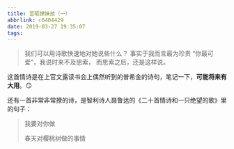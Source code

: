 ```yaml
---
title: 苦砺撩妹技（一）
abbrlink: c6404429
date: 2019-03-27 19:35:07
tags:
---
```


> 我们可以用诗歌快速地对她说些什么？
> 事实于我而言最为珍贵
> “你最可爱”，我说时来不及思索，
> 而思索之后，还是这样说。

> <!-- more --> 

这首情诗是在上官文露读书会上偶然听到的普希金的诗句，笔记一下，**可能将来有大用**。😏

还有一首非常非常撩的诗，是智利诗人聂鲁达的《二十首情诗和一只绝望的歌》里的句子：

> 我要对你做
>
> 春天对樱桃树做的事情

